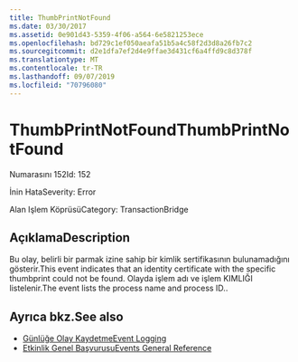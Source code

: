 ```yaml
---
title: ThumbPrintNotFound
ms.date: 03/30/2017
ms.assetid: 0e901d43-5359-4f06-a564-6e5821253ece
ms.openlocfilehash: bd729c1ef050aeafa51b5a4c58f2d3d8a26fb7c2
ms.sourcegitcommit: d2e1dfa7ef2d4e9ffae3d431cf6a4ffd9c8d378f
ms.translationtype: MT
ms.contentlocale: tr-TR
ms.lasthandoff: 09/07/2019
ms.locfileid: "70796080"
---
```

# <a name="thumbprintnotfound"></a><span data-ttu-id="308c1-102">ThumbPrintNotFound</span><span class="sxs-lookup"><span data-stu-id="308c1-102">ThumbPrintNotFound</span></span>
<span data-ttu-id="308c1-103">Numarasını 152</span><span class="sxs-lookup"><span data-stu-id="308c1-103">Id: 152</span></span>  
  
 <span data-ttu-id="308c1-104">İnin Hata</span><span class="sxs-lookup"><span data-stu-id="308c1-104">Severity: Error</span></span>  
  
 <span data-ttu-id="308c1-105">Alan Işlem Köprüsü</span><span class="sxs-lookup"><span data-stu-id="308c1-105">Category: TransactionBridge</span></span>  
  
## <a name="description"></a><span data-ttu-id="308c1-106">Açıklama</span><span class="sxs-lookup"><span data-stu-id="308c1-106">Description</span></span>  
 <span data-ttu-id="308c1-107">Bu olay, belirli bir parmak izine sahip bir kimlik sertifikasının bulunamadığını gösterir.</span><span class="sxs-lookup"><span data-stu-id="308c1-107">This event indicates that an identity certificate with the specific thumbprint could not be found.</span></span> <span data-ttu-id="308c1-108">Olayda işlem adı ve işlem KIMLIĞI listelenir.</span><span class="sxs-lookup"><span data-stu-id="308c1-108">The event lists the process name and process ID..</span></span>  
  
## <a name="see-also"></a><span data-ttu-id="308c1-109">Ayrıca bkz.</span><span class="sxs-lookup"><span data-stu-id="308c1-109">See also</span></span>

- [<span data-ttu-id="308c1-110">Günlüğe Olay Kaydetme</span><span class="sxs-lookup"><span data-stu-id="308c1-110">Event Logging</span></span>](index.md)
- [<span data-ttu-id="308c1-111">Etkinlik Genel Başvurusu</span><span class="sxs-lookup"><span data-stu-id="308c1-111">Events General Reference</span></span>](events-general-reference.md)
